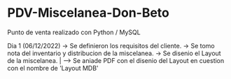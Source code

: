 # PDV-Miscelanea-Don-Beto
Punto de venta realizado con Python / MySQL

Dia 1 (06/12/2022)
-> Se definieron los requisitos del cliente.
-> Se tomo nota del inventario y distribucion de la miscelanea.
-> Se disenio el Layout de la miscelanea.
  |
  --> Se aniade PDF con el disenio del Layout en cuestion con el nombre de 'Layout MDB' 
